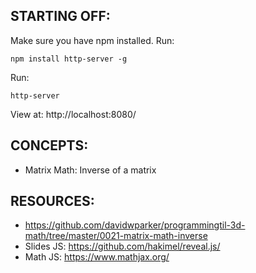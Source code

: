 ## STARTING OFF:

Make sure you have npm installed.
Run:
```
npm install http-server -g
```

Run:
```
http-server
```

View at: http://localhost:8080/

## CONCEPTS:

* Matrix Math: Inverse of a matrix

## RESOURCES:

* https://github.com/davidwparker/programmingtil-3d-math/tree/master/0021-matrix-math-inverse
* Slides JS: https://github.com/hakimel/reveal.js/
* Math JS: https://www.mathjax.org/
